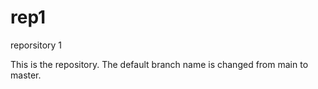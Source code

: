# rep1
reporsitory 1

This is the repository.  The default branch name is changed from main to master.
